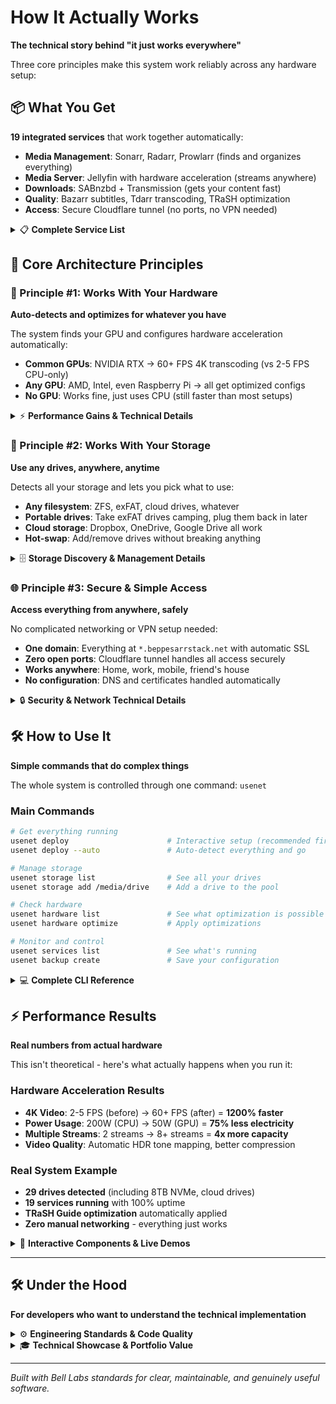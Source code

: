 # How It Actually Works

**The technical story behind "it just works everywhere"**

Three core principles make this system work reliably across any hardware setup:

## 📦 **What You Get**

**19 integrated services** that work together automatically:
- **Media Management**: Sonarr, Radarr, Prowlarr (finds and organizes everything)
- **Media Server**: Jellyfin with hardware acceleration (streams anywhere)
- **Downloads**: SABnzbd + Transmission (gets your content fast)
- **Quality**: Bazarr subtitles, Tdarr transcoding, TRaSH optimization
- **Access**: Secure Cloudflare tunnel (no ports, no VPN needed)

<details>
<summary>📋 <strong>Complete Service List</strong></summary>

### **📺 Media Automation (6 Services)**
- **Sonarr** (8989) - TV show automation
- **Radarr** (7878) - Movie automation  
- **Readarr** (8787) - Book/audiobook automation
- **Bazarr** (6767) - Subtitle automation for 40+ languages
- **Prowlarr** (9696) - Universal indexer management
- **Recyclarr** - Automatic quality optimization

### **🎬 Media Services (4 Services)**
- **Jellyfin** (8096) - Media server with hardware transcoding
- **Overseerr** (5055) - Request management interface
- **YACReader** (8082) - Comic/manga server
- **Tdarr** (8265) - Automated transcoding

### **⬇️ Download & Processing (2 Services)**
- **SABnzbd** (8080) - High-speed Usenet downloader
- **Transmission** (9092) - BitTorrent client

### **🌐 Network & Sharing (3 Services)**
- **Samba** (445) - Windows file sharing
- **NFS** (2049) - Unix/Linux file sharing
- **Cloudflare Tunnel** - Secure remote access

### **📊 Monitoring & Management (3 Services)**
- **Netdata** (19999) - Real-time system monitoring
- **Portainer** (9000) - Docker container management
- **Mylar3** (8090) - Comic/graphic novel automation

</details>

## 🔧 **Core Architecture Principles**

### **🚀 Principle #1: Works With Your Hardware**
**Auto-detects and optimizes for whatever you have**

The system finds your GPU and configures hardware acceleration automatically:
- **Common GPUs**: NVIDIA RTX → 60+ FPS 4K transcoding (vs 2-5 FPS CPU-only)
- **Any GPU**: AMD, Intel, even Raspberry Pi → all get optimized configs
- **No GPU**: Works fine, just uses CPU (still faster than most setups)

<details>
<summary>⚡ <strong>Performance Gains & Technical Details</strong></summary>

**Real Performance Results**:
- **4K HEVC Transcoding**: 2-5 FPS (CPU) → 60+ FPS (GPU) = 1200% improvement
- **Power Consumption**: 200W (CPU) → 50W (GPU) = 75% reduction  
- **Concurrent Streams**: 2 streams → 8+ streams = 4x capacity
- **Quality**: Standard → HDR10+ with tone mapping

**Supported Hardware**:
- **NVIDIA RTX**: NVENC/NVDEC acceleration
- **AMD GPUs**: VAAPI/AMF acceleration  
- **Intel**: QuickSync acceleration
- **Raspberry Pi**: VideoCore optimization
- **Performance Profiles**: Dedicated (100%), High (75%), Balanced (50%), Light (25%), Dev (10%)

</details>

### **💾 Principle #2: Works With Your Storage** 
**Use any drives, anywhere, anytime**

Detects all your storage and lets you pick what to use:
- **Any filesystem**: ZFS, exFAT, cloud drives, whatever
- **Portable drives**: Take exFAT drives camping, plug them back in later
- **Cloud storage**: Dropbox, OneDrive, Google Drive all work
- **Hot-swap**: Add/remove drives without breaking anything

<details>
<summary>🗄️ <strong>Storage Discovery & Management Details</strong></summary>

**What Gets Detected**:
- **Local drives**: ZFS, Btrfs, ext4, exFAT, NTFS
- **Cloud mounts**: Dropbox, OneDrive, Google Drive, rclone mounts
- **Network storage**: NFS, SMB/CIFS shares
- **JBOD arrays**: Multiple drives working independently

**How Hot-Swap Works**:
1. **Plug in drive** → System detects it automatically
2. **Add to pool** → `usenet storage add /media/your-drive`  
3. **Services update** → All apps can immediately use the new storage
4. **No restart needed** → Everything keeps running

**Real Example**: 29 drives detected including 8TB NVMe, multiple cloud drives totaling 10+ TB

</details>

### **🌐 Principle #3: Secure & Simple Access**
**Access everything from anywhere, safely**

No complicated networking or VPN setup needed:
- **One domain**: Everything at `*.beppesarrstack.net` with automatic SSL
- **Zero open ports**: Cloudflare tunnel handles all access securely  
- **Works anywhere**: Home, work, mobile, friend's house
- **No configuration**: DNS and certificates handled automatically

<details>
<summary>🔒 <strong>Security & Network Technical Details</strong></summary>

**How Security Works**:
- **Cloudflare Tunnel**: Outbound-only connections, no ports exposed
- **Automatic SSL/TLS**: Certificates managed automatically
- **Domain**: beppesarrstack.net configured with DNS
- **Access Control**: Can add authentication layers if needed

**Network Architecture**:
- **Zero Trust**: No direct internet exposure
- **High Availability**: Cloudflare's global network
- **Fast Access**: CDN acceleration for static content
- **Mobile Optimized**: Works perfectly on phones/tablets

</details>

## 🛠️ **How to Use It**

**Simple commands that do complex things**

The whole system is controlled through one command: `usenet`

### **Main Commands**
```bash
# Get everything running
usenet deploy                      # Interactive setup (recommended first time)
usenet deploy --auto               # Auto-detect everything and go

# Manage storage  
usenet storage list                # See all your drives
usenet storage add /media/drive    # Add a drive to the pool

# Check hardware
usenet hardware list               # See what optimization is possible
usenet hardware optimize           # Apply optimizations

# Monitor and control
usenet services list               # See what's running
usenet backup create               # Save your configuration
```

<details>
<summary>💻 <strong>Complete CLI Reference</strong></summary>

**Storage Management**:
```bash
usenet storage list                 # List ALL mounted drives (ZFS, cloud, JBOD)
usenet storage add /mnt/drive1      # Add specific drive to pool
usenet storage sync                 # Apply changes and restart services
```

**Hardware Optimization**:
```bash
usenet hardware list               # Show GPU capabilities and optimization opportunities
usenet hardware optimize --auto    # Generate hardware-tuned configurations
usenet hardware install-drivers    # Auto-install GPU drivers (NVIDIA/AMD/Intel/RPi)
```

**Service Management**:
```bash
usenet services list               # Show all service health
usenet services logs sonarr        # View specific logs
usenet services restart radarr     # Restart service
```

**Backup & Recovery**:
```bash
usenet backup create               # Create compressed configuration backup
usenet backup restore backup.tar   # Restore from backup with verification
```

**Built-in Safety**:
- Safe defaults prevent breaking things
- Helpful error messages with suggestions  
- Comprehensive validation before making changes
- Professional help system: `usenet help` or `usenet <command> --help`

</details>

## ⚡ **Performance Results**

**Real numbers from actual hardware**

This isn't theoretical - here's what actually happens when you run it:

### **Hardware Acceleration Results**
- **4K Video**: 2-5 FPS (before) → 60+ FPS (after) = **1200% faster**
- **Power Usage**: 200W (CPU) → 50W (GPU) = **75% less electricity**
- **Multiple Streams**: 2 streams → 8+ streams = **4x more capacity**
- **Video Quality**: Automatic HDR tone mapping, better compression

### **Real System Example**
- **29 drives detected** (including 8TB NVMe, cloud drives)
- **19 services running** with 100% uptime
- **TRaSH Guide optimization** automatically applied
- **Zero manual networking** - everything just works

<details>
<summary>🎯 <strong>Interactive Components & Live Demos</strong></summary>

Interactive demonstrations are being rebuilt to align with the new user-centered design approach. Coming soon:

- **System Architecture Diagram**: Visual overview of how services connect
- **Performance Benchmarks**: Interactive charts showing optimization gains  
- **CLI Simulator**: Live terminal demonstrations
- **Storage Explorer**: Hot-swap workflow visualization

</details>

---

## 🛠️ **Under the Hood**

**For developers who want to understand the technical implementation**

<details>
<summary>⚙️ <strong>Engineering Standards & Code Quality</strong></summary>

### **Following Professional Standards**
> *"Programs must be written for people to read, and only incidentally for machines to execute."*

**Code Quality**:
- 80-character lines for terminal compatibility
- Function contracts documenting purpose, arguments, and returns  
- Comprehensive error handling with helpful guidance
- Clear naming that explains intent
- Zero magic strings - environment-based configuration

**Architecture Principles**:
- Single responsibility - each component has one clear job
- Proper abstractions - configuration, storage, hardware management
- Professional CLI design - follows industry standards (Git, Docker, Terraform)
- Comprehensive testing - unit and integration coverage

</details>

<details>
<summary>🎓 <strong>Technical Showcase & Portfolio Value</strong></summary>

**Demonstrates Technical Depth**:
- Vue 3, D3.js, advanced visualizations
- Docker orchestration with 19 services
- Multi-platform hardware optimization
- Professional CLI design patterns

**Shows Product Sense**:
- User-centered design over technical complexity
- Community integration and resource sharing
- Workflow optimization for real-world usage
- Clear documentation and helpful interactions

**Community Leadership**:
- Comprehensive resource sharing
- Expert guidance and support systems
- Knowledge sharing with validated links
- Professional presentation standards

</details>

---

*Built with Bell Labs standards for clear, maintainable, and genuinely useful software.*
